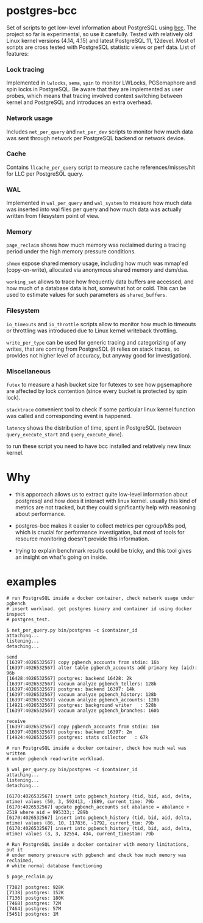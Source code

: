 # postgres-bcc

Set of scripts to get low-level information about PostgreSQL using
[bcc](https://github.com/iovisor/bcc/). The project so far is experimental, so
use it carefully. Tested with relatively old Linux kernel versions (4.14, 4.15)
and latest PostgreSQL 11, 12devel. Most of scripts are cross tested with
PostgreSQL statistic views or perf data. List of features:

### Lock tracing

Implemented in `lwlocks`, `sema`, `spin` to monitor LWLocks, PGSemaphore and
spin locks in PostgreSQL. Be aware that they are implemented as user probes,
which means that tracing involved context switching between kernel and
PostgreSQL and introduces an extra overhead.

### Network usage

Includes `net_per_query` and `net_per_dev` scripts to monitor how much data was
sent through network per PostgreSQL backend or network device.

### Cache

Contains `llcache_per_query` script to measure cache references/misses/hit for
LLC per PostgreSQL query.

### WAL

Implemented in `wal_per_query` and `wal_system` to measure how much data was
inserted into wal files per query and how much data was actually written from
filesystem point of view.

### Memory


`page_reclaim` shows how much memory was reclaimed during a tracing period
under the high memory pressure conditions.

`shmem` expose shared memory usage, including how much was mmap'ed
(copy-on-write), allocated via anonymous shared memory and dsm/dsa.

`working_set` allows to trace how frequently data buffers are accessed, and how
much of a database data is hot, somewhat hot or cold. This can be used to
estimate values for such parameters as `shared_buffers`.

### Filesystem

`io_timeouts` and `io_throttle` scripts allow to monitor how much io timeouts
or throttling was introduced due to Linux kernel writeback throttling.

`write_per_type` can be used for generic tracing and categorizing of any
writes, that are coming from PostgreSQL (it relies on stack traces, so provides
not higher level of accuracy, but anyway good for investigation).

### Miscellaneous

`futex` to measure a hash bucket size for futexes to see how pgsemaphore are
affected by lock contention (since every bucket is protected by spin lock).

`stacktrace` convenient tool to check if some particular linux kernel function
was called and corresponding event is happened.

`latency` shows the distribution of time, spent in PostgreSQL (between
`query_execute_start` and `query_execute_done`).

to run these script you need to have bcc installed and relatively new linux
kernel.

# Why

* this apporoach allows us to extract quite low-level information about
  postgresql and how does it interact with linux kernel. usually this kind of
  metrics are not tracked, but they could significantly help with reasoning
  about performance.

* postgres-bcc makes it easier to collect metrics per cgroup/k8s pod, which is
  crucial for performance investigation, but most of tools for resource
  monitoring doesn't provide this information.

* trying to explain benchmark results could be tricky, and this tool gives an
  insight on what's going on inside.

# examples

```
# run PostgreSQL inside a docker container, check network usage under pgbench
# insert workload. get postgres binary and container id using docker inspect
# postgres_test.

$ net_per_query.py bin/postgres -c $container_id
attaching...
listening...
detaching...

send
[16397:4026532567] copy pgbench_accounts from stdin: 16b
[16397:4026532567] alter table pgbench_accounts add primary key (aid): 96b
[16428:4026532567] postgres: backend 16428: 2k
[16397:4026532567] vacuum analyze pgbench_tellers: 128b
[16397:4026532567] postgres: backend 16397: 14k
[16397:4026532567] vacuum analyze pgbench_history: 128b
[16397:4026532567] vacuum analyze pgbench_accounts: 128b
[14921:4026532567] postgres: background writer   : 528b
[16397:4026532567] vacuum analyze pgbench_branches: 160b

receive
[16397:4026532567] copy pgbench_accounts from stdin: 16m
[16397:4026532567] postgres: backend 16397: 2m
[14924:4026532567] postgres: stats collector   : 67k
```

```
# run PostgreSQL inside a docker container, check how much wal was written
# under pgbench read-write workload.

$ wal_per_query.py bin/postgres -c $container_id
attaching...
listening...
detaching...

[6170:4026532567] insert into pgbench_history (tid, bid, aid, delta, mtime) values (50, 3, 592413, -1689, current_time: 79b
[6170:4026532567] update pgbench_accounts set abalance = abalance + 2519 where aid = 995333;: 289b
[6170:4026532567] insert into pgbench_history (tid, bid, aid, delta, mtime) values (86, 10, 117836, -1792, current_tim: 79b
[6170:4026532567] insert into pgbench_history (tid, bid, aid, delta, mtime) values (3, 3, 32554, 434, current_timestam: 79b
```

```
# Run PostgreSQL inside a docker container with memory limitations, put it
# under memory pressure with pgbench and check how much memory was reclaimed,
# white normal database functioning

$ page_reclaim.py

[7382] postgres: 928K
[7138] postgres: 152K
[7136] postgres: 180K
[7468] postgres: 72M
[7464] postgres: 57M
[5451] postgres: 1M
```

